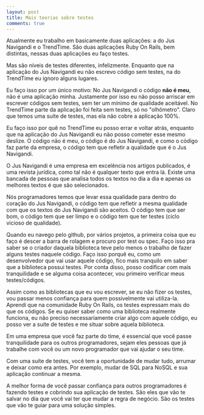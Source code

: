 ```yaml
---
layout: post
title: Mais teorias sobre testes
comments: true
---
```


Atualmente eu trabalho em basicamente duas aplicações: a do Jus Navigandi e o TrendTime. São duas aplicações Ruby On Rails, bem distintas, nessas duas aplicações eu faço testes.

Mas são níveis de testes diferentes, infelizmente. Enquanto que na aplicação do Jus Navigandi eu não escrevo código sem testes, na do TrendTime eu ignoro alguns lugares.

Eu faço isso por um único motivo: No Jus Navigandi o código **não é meu**, não é uma aplicação minha. Justamente por isso eu não posso arriscar em escrever códigos sem testes, sem ter um mínimo de qualidade aceitável. No TrendTime parte da aplicação foi feita sem testes, só no "olhômetro". Claro que temos uma suíte de testes, mas ela não cobre a aplicação 100%.

Eu faço isso por quê no TrendTime eu posso errar e voltar atrás, enquanto que na aplicação do Jus Navigandi eu não posso cometer esse mesmo deslize. O código não é meu, o código é do Jus Navigandi, e como o código faz parte da empresa, o código tem que refletir a qualidade que é o Jus Navigandi.

O Jus Navigandi é uma empresa em excelência nos artigos publicados, é uma revista jurídica, como tal não é qualquer texto que entra lá. Existe uma bancada de pessoas que analisa todos os textos no dia a dia e apenas os melhores textos é que são selecionados.

Nós programadores temos que levar essa qualidade para dentro do coração do Jus Navigandi, o código tem que refletir a mesma qualidade com que os textos do Jus Navigandi são aceitos. O código tem que ser bom, o código tem que ser limpo e o código tem que ter testes (ciclo vicioso de qualidade).

Quando eu navego pelo github, por vários projetos, a primeira coisa que eu faço é descer a barra de rolagem e procuro por test ou spec. Faço isso pra saber se o criador daquela biblioteca teve pelo menos o trabalho de fazer alguns testes naquele código. Faço isso porquê eu, como um desenvolvedor que vai usar aquele código, fico mais tranquilo em saber que a biblioteca possui testes. Por conta disso, posso codificar com mais tranquilidade e se alguma coisa acontecer, vou primeiro verificar meus testes/códigos.

Assim como as bibliotecas que eu vou escrever, se eu não fizer os testes, vou passar menos confiança para quem possivelmente vai utiliza-la. Aprendi que na comunidade Ruby On Rails, os testes expressam mais do que os códigos. Se eu quiser saber como uma biblioteca realmente funciona, eu não preciso necessariamente criar algo com aquele código, eu posso ver a suíte de testes e me situar sobre aquela biblioteca.

Em uma empresa que você faz parte do time, é essencial que você passe tranquilidade para os outros programadores, sejam eles pessoas que já trabalhe com você ou um novo programador que vai ajudar o seu time.

Com uma suíte de testes, você tem a oportunidade de mudar tudo, arrumar e deixar como era antes. Por exemplo, mudar de SQL para NoSQL e sua aplicação continuar a mesma.

A melhor forma de você passar confiança para outros programadores é fazendo testes e cobrindo sua aplicação de testes. São eles que vão te salvar no dia que você vai ter que mudar a regra de negócio. São os testes que vão te guiar para uma solução simples.
